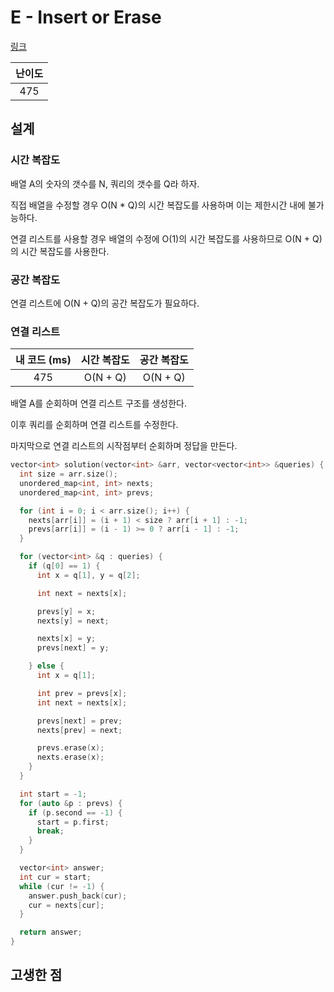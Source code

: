 # E - Insert or Erase

[링크](https://atcoder.jp/contests/abc344/tasks/abc344_e)

| 난이도 |
| :----: |
|  475   |

## 설계

### 시간 복잡도

배열 A의 숫자의 갯수를 N, 쿼리의 갯수를 Q라 하자.

직접 배열을 수정할 경우 O(N \* Q)의 시간 복잡도를 사용하며 이는 제한시간 내에 불가능하다.

연결 리스트를 사용할 경우 배열의 수정에 O(1)의 시간 복잡도를 사용하므로 O(N + Q)의 시간 복잡도를 사용한다.

### 공간 복잡도

연결 리스트에 O(N + Q)의 공간 복잡도가 필요하다.

### 연결 리스트

| 내 코드 (ms) | 시간 복잡도 | 공간 복잡도 |
| :----------: | :---------: | :---------: |
|     475      |  O(N + Q)   |  O(N + Q)   |

배열 A를 순회하며 연결 리스트 구조를 생성한다.

이후 쿼리를 순회하며 연결 리스트를 수정한다.

마지막으로 연결 리스트의 시작점부터 순회하며 정답을 만든다.

```cpp
vector<int> solution(vector<int> &arr, vector<vector<int>> &queries) {
  int size = arr.size();
  unordered_map<int, int> nexts;
  unordered_map<int, int> prevs;

  for (int i = 0; i < arr.size(); i++) {
    nexts[arr[i]] = (i + 1) < size ? arr[i + 1] : -1;
    prevs[arr[i]] = (i - 1) >= 0 ? arr[i - 1] : -1;
  }

  for (vector<int> &q : queries) {
    if (q[0] == 1) {
      int x = q[1], y = q[2];

      int next = nexts[x];

      prevs[y] = x;
      nexts[y] = next;

      nexts[x] = y;
      prevs[next] = y;

    } else {
      int x = q[1];

      int prev = prevs[x];
      int next = nexts[x];

      prevs[next] = prev;
      nexts[prev] = next;

      prevs.erase(x);
      nexts.erase(x);
    }
  }

  int start = -1;
  for (auto &p : prevs) {
    if (p.second == -1) {
      start = p.first;
      break;
    }
  }

  vector<int> answer;
  int cur = start;
  while (cur != -1) {
    answer.push_back(cur);
    cur = nexts[cur];
  }

  return answer;
}
```

## 고생한 점
